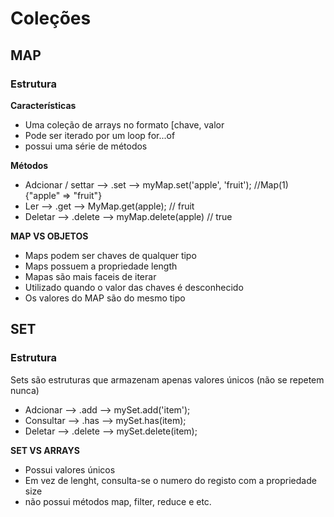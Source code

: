# Coleções

## MAP

### Estrutura

**Características**

- Uma coleção de arrays no formato [chave, valor
- Pode ser iterado por um loop for...of
- possui uma série de métodos

**Métodos**

- Adcionar / settar --> .set --> myMap.set('apple', 'fruit'); //Map(1) {"apple" => "fruit"}
- Ler --> .get --> MyMap.get(apple); // fruit
- Deletar --> .delete --> myMap.delete(apple) // true

**MAP VS OBJETOS**

- Maps podem ser chaves de qualquer tipo
- Maps possuem a propriedade length
- Mapas são mais faceis de iterar
- Utilizado quando o valor das chaves é desconhecido
- Os valores do MAP são do mesmo tipo

## SET

### Estrutura

Sets são estruturas que armazenam apenas valores únicos (não se repetem nunca)

- Adcionar --> .add --> mySet.add('item');
- Consultar --> .has --> mySet.has(item);
- Deletar --> .delete --> mySet.delete(item);

**SET VS ARRAYS**

- Possui valores únicos
- Em vez de lenght, consulta-se o numero do registo com a propriedade size
- não possui métodos map, filter, reduce e etc.
